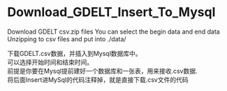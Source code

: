 # Download_GDELT_Insert_To_Mysql

Download GDELT csv.zip files
You can select the begin data and end data    
Unzipping to csv files and put into ./data/   



下载GDELT.csv数据，并插入到Mysql数据库中。   
可以选择开始时间和结束时间。   
前提是你要在Mysql提前建好一个数据库和一张表，用来接收.csv数据.   
将后面Insert进MySql的代码注释掉，就是直接下载.csv文件的代码   


